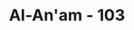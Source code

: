 ---
title: "Al-An'am - 103"
no: 103
arabic_no: ١٠٣
ayah: لَا تُدْرِكُهُ الْاَبْصَارُ وَهُوَ يُدْرِكُ الْاَبْصَارَۚ وَهُوَ اللَّطِيْفُ الْخَبِيْرُ  
translation: "Dia tidak dapat dicapai oleh penglihatan mata, sedang Dia dapat melihat segala penglihatan itu, dan Dialah Yang Mahahalus, Mahateliti."
tafsir: "Allah menjelaskan hakikat dan keagungan diri-Nya sebagai penegasan dari sifat-sifat-Nya yang telah dijelaskan pada ayat yang baru lalu, yaitu bahwa Allah di atas segala-galanya. Zat-Nya Yang Agung itu tidak dapat dijangkau oleh indera manusia, karena indera manusia itu memang diciptakan dalam susunan yang tidak siap untuk melihat zat-Nya. Sebabnya tidak lain karena manusia itu diciptakan dari materi, dan inderanya hanya menangkap materi-materi belaka dengan perantaraan materi pula; sedangkan Allah bukanlah materi. Maka wajarlah apabila Dia tidak dapat dijangkau oleh indera manusia.\n\nYang dimaksud dengan Allah tidak dapat dijangkau dengan indera manusia, ialah selama manusia masih hidup di dunia. Sedangkan pada hari Kiamat, orang-orang beriman akan dapat melihat Allah.\n\nNabi Muhammad bersabda:\n\nSesungguhnya kamu akan melihat Tuhanmu di hari Kiamat seperti kamu melihat bulan di malam bulan purnama, dan seperti kamu melihat matahari di kala langit tidak berawan.\" (Riwayat al-Bukhari dan Jarir, shahih al-Bukhari IV: 283).\n\nAllah berfirman:\n\nWajah-wajah (orang mukmin) pada hari itu berseri-seri. Memandang Tuhannya. (al-Qiyamah/75: 22-23)\n\nKemungkinan melihat Tuhan di hari Kiamat, khusus bagi orang-orang mukmin sedangkan orang-orang kafir kemungkinan melihat Allah tertutup bagi mereka.\n\nAllah berfirman:\n\nSekali-kali tidak! Sesungguhnya mereka pada hari itu benar-benar terhalang dari (melihat) Tuhannya. (al-Muthaffifin/83: 15)\n\nAllah menegaskan bahwa Dia dapat melihat segala sesuatu yang dapat dilihat, dan basirah (penglihatan)-Nya dapat menembus seluruh yang ada, tidak ada sesuatu pun yang tersembunyi bagi-Nya, baik bentuk maupun hakikat-Nya.\n\nDi akhir ayat ini Allah menegaskan lagi bahwa Zat-Nya Mahahalus, tidak mungkin dijangkau oleh indera manusia apalagi hakikat-Nya dan Allah Maha Mengetahui segala sesuatu betapa pun halusnya, tidak ada yang tersembunyi dari pengetahuan-Nya.\n\n(104) Allah menjelaskan kepada kaum Muslimin bahwasanya tanda-tanda bukti kebenaran dan dalil-dalil yang kuat telah datang kepada mereka dari-Nya. Tanda-tanda bukti kebenaran dan dalil-dalil yang kuat itu dapat diketahui oleh mereka baik berupa tanda-tanda kekuasaan Allah di jagat raya maupun petunjuk Allah yang diberikan kepada mereka dengan perantaraan Nabi Muhammad berupa wahyu. Kedua bukti itu dapat memperkuat keyakinan mereka tentang adanya Allah. Sesudah itu Allah menandaskan bahwa barang siapa yang dapat melihat kebenaran dengan jalan memperhatikan kedua bukti itu, dan meyakini adanya Allah serta melakukan amal yang baik, maka manfaat dari semuanya itu adalah untuk dirinya sendiri. Akan tetapi sebaliknya barang siapa yang tidak mau melihat kebenaran atau berpura-pura tidak mengerti, maka akibat buruk dari sikapnya itu akan menimpa dirinya sendiri.\n\nAllah berfirman:\n\nBarang siapa mengerjakan kebajikan maka (pahalanya) untuk dirinya sendiri dan barang siapa berbuat jahat maka (dosanya) menjadi tanggungan dirinya sendiri. (Fussilat/41: 46. Perhatikan pula al-Isra'/17: 7)\n\nDi akhir ayat ini Allah memerintahkan Nabi Muhammad untuk mengatakan kepada kaumnya bahwa Muhammad sekali-kali bukanlah pemelihara mereka, yakni Nabi Muhammad sekali-kali tidak ditugaskan mengawasi amal-amal mereka dan tidak dapat membuat mereka menjadi mukmin. Dia hanyalah seorang utusan Allah yang ditugaskan untuk menyampaikan wahyu yang telah diterimanya. Sebenarnya yang mengawasi amal mereka ialah Allah. Dia mempunyai pengawasan yang tak terbatas terhadap semua amal mereka baik yang mereka lakukan secara terang-terangan ataupun yang mereka lakukan secara sembunyi-sembunyi. Semua amal itu akan diberi balasan yang setimpal."
---